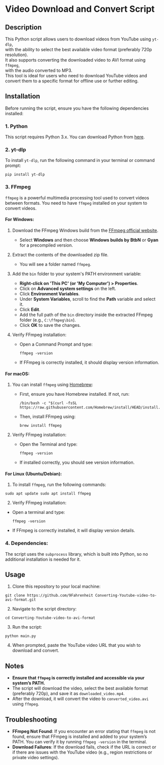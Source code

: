 # Video Download and Convert Script

## Description

This Python script allows users to download videos from YouTube using `yt-dlp`,  
with the ability to select the best available video format (preferably 720p resolution).  
It also supports converting the downloaded video to AVI format using `ffmpeg`,  
with the audio converted to MP3.  
This tool is ideal for users who need to download YouTube videos and convert them to a specific format for offline use or further editing.

## Installation

Before running the script, ensure you have the following dependencies installed:

### 1. Python
This script requires Python 3.x. You can download Python from [here](https://www.python.org/downloads/).

### 2. yt-dlp
To install `yt-dlp`, run the following command in your terminal or command prompt:

```
pip install yt-dlp
```


### 3. FFmpeg
`ffmpeg` is a powerful multimedia processing tool used to convert videos between formats. You need to have `ffmpeg` installed on your system to convert videos.

#### For Windows:

1. Download the FFmpeg Windows build from the [FFmpeg official website](https://ffmpeg.org/download.html).
   - Select **Windows** and then choose **Windows builds by BtbN** or **Gyan** for a precompiled version.
   
2. Extract the contents of the downloaded zip file.
   - You will see a folder named `ffmpeg`.

3. Add the `bin` folder to your system's PATH environment variable:
   - **Right-click on 'This PC' (or 'My Computer') > Properties**.
   - Click on **Advanced system settings** on the left.
   - Click **Environment Variables**.
   - Under **System Variables**, scroll to find the **Path** variable and select it.
   - Click **Edit**.
   - Add the full path of the `bin` directory inside the extracted FFmpeg folder (e.g., `C:\ffmpeg\bin`).
   - Click **OK** to save the changes.

4. Verify FFmpeg installation:
   - Open a Command Prompt and type:
     ```
     ffmpeg -version
     ```
   - If FFmpeg is correctly installed, it should display version information.

#### For macOS:

1. You can install `ffmpeg` using [Homebrew](https://brew.sh/):
   - First, ensure you have Homebrew installed. If not, run:
     ```
     /bin/bash -c "$(curl -fsSL https://raw.githubusercontent.com/Homebrew/install/HEAD/install.sh)"
     ```
   - Then, install FFmpeg using:
     ```
     brew install ffmpeg
     ```
   
2. Verify FFmpeg installation:
   - Open the Terminal and type:
     ```
     ffmpeg -version
     ```
   - If installed correctly, you should see version information.

#### For Linux (Ubuntu/Debian):

1. To install `ffmpeg`, run the following commands:

```
sudo apt update sudo apt install ffmpeg
```


2. Verify FFmpeg installation:
- Open a terminal and type:
  ```
  ffmpeg -version
  ```
- If FFmpeg is correctly installed, it will display version details.

### 4. Dependencies:
The script uses the `subprocess` library, which is built into Python, so no additional installation is needed for it.

## Usage

1. Clone this repository to your local machine:

```
git clone https://github.com/9Fahrenheit Converting-Youtube-video-to-avi-format.git
```

2. Navigate to the script directory:

```
cd Converting-Youtube-video-to-avi-format
```

3. Run the script:

```
python main.py
```

4. When prompted, paste the YouTube video URL that you wish to download and convert.

## Notes

- **Ensure that `ffmpeg` is correctly installed and accessible via your system’s PATH.**
- The script will download the video, select the best available format (preferably 720p), and save it as `downloaded_video.mp4`.
- After the download, it will convert the video to `converted_video.avi` using `ffmpeg`.

## Troubleshooting

- **FFmpeg Not Found**: If you encounter an error stating that `ffmpeg` is not found, ensure that FFmpeg is installed and added to your system’s PATH. You can verify it by running `ffmpeg -version` in the terminal.
- **Download Failures**: If the download fails, check if the URL is correct or if there are issues with the YouTube video (e.g., region restrictions or private video settings).


